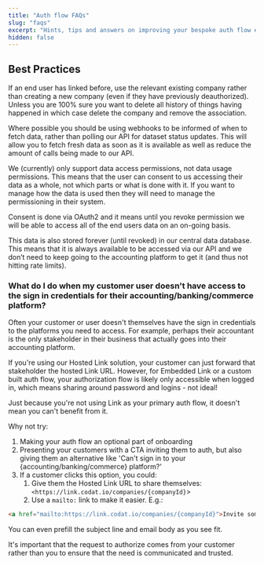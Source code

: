 ```yaml
---
title: "Auth flow FAQs"
slug: "faqs"
excerpt: "Hints, tips and answers on improving your bespoke auth flow experience"
hidden: false
---
```


## Best Practices

If an end user has linked before, use the relevant existing company rather than creating a new company (even if they have previously deauthorized).
Unless you are 100% sure you want to delete all history of things having happened in which case delete the company and remove the association.

Where possible you should be using webhooks to be informed of when to fetch data, rather than polling our API for dataset status updates.
This will allow you to fetch fresh data as soon as it is available as well as reduce the amount of calls being made to our API.

We (currently) only support data access permissions, not data usage permissions.
This means that the user can consent to us accessing their data as a whole, not which parts or what is done with it.
If you want to manage how the data is used then they will need to manage the permissioning in their system.

Consent is done via OAuth2 and it means until you revoke permission we will be able to access all of the end users data on an on-going basis.

This data is also stored forever (until revoked) in our central data database. This means that it is always available to be accessed via our API and we don’t need to keep going to the accounting platform to get it (and thus not hitting rate limits).

### What do I do when my customer user doesn't have access to the sign in credentials for their accounting/banking/commerce platform?

Often your customer or user doesn't themselves have the sign in credentials to the platforms you need to access. For example, perhaps their accountant is the only stakeholder in their business that actually goes into their accounting platform.

If you're using our Hosted Link solution, your customer can just forward that stakeholder the hosted Link URL. However, for Embedded Link or a custom built auth flow, your authorization flow is likely only accessible when logged in, which means sharing around password and logins - not ideal!

Just because you're not using Link as your primary auth flow, it doesn't mean you can't benefit from it.

Why not try:

1. Making your auth flow an optional part of onboarding
2. Presenting your customers with a CTA inviting them to auth, but also giving them an alternative like 'Can't sign in to your {accounting/banking/commerce} platform?'
3. If a customer clicks this option, you could:
   1. Give them the Hosted Link URL to share themselves: `<https://link.codat.io/companies/{companyId}`>
   2. Use a `mailto:` link to make it easier. E.g.:

```html
<a href="mailto:https://link.codat.io/companies/{companyId}">Invite someone else</a>
```

You can even prefill the subject line and email body as you see fit.

It's important that the request to authorize comes from your customer rather than you to ensure that the need is communicated and trusted.
